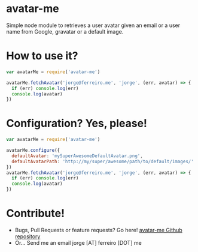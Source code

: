 # avatar-me

Simple node module to retrieves a user avatar given an email or a user name from Google, gravatar or a default image.

# How to use it?

```javascript
var avatarMe = require('avatar-me')

avatarMe.fetchAvatar('jorge@ferreiro.me', 'jorge', (err, avatar) => {
  if (err) console.log(err)
  console.log(avatar)
})
```

# Configuration? Yes, please!


```javascript
var avatarMe = require('avatar-me')

avatarMe.configure({
  defaultAvatar: 'mySuperAwesomeDefaultAvatar.png',
  defaultAvatarPath: 'http://my/super/awesome/path/to/default/images/'
})
avatarMe.fetchAvatar('jorge@ferreiro.me', 'jorge', (err, avatar) => {
  if (err) console.log(err)
  console.log(avatar)
})
```

# Contribute!

* Bugs, Pull Requests or feature requests? Go here! [avatar-me Github repository](https://github.com/ferreiro/avatar-me)
* Or... Send me an email jorge [AT] ferreiro [DOT] me
